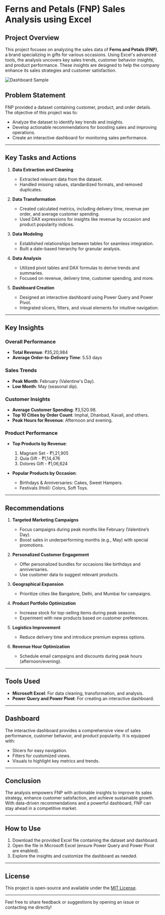# Ferns and Petals (FNP) Sales Analysis using Excel  

## Project Overview  
This project focuses on analyzing the sales data of **Ferns and Petals (FNP)**, a brand specializing in gifts for various occasions. Using Excel's advanced tools, the analysis uncovers key sales trends, customer behavior insights, and product performance. These insights are designed to help the company enhance its sales strategies and customer satisfaction.

![Dashboard Sample](https://github.com/user-attachments/assets/49dc3d63-6463-4cdb-938c-fda71e0c8acd)

## Problem Statement  
FNP provided a dataset containing customer, product, and order details. The objective of this project was to:  
- Analyze the dataset to identify key trends and insights.  
- Develop actionable recommendations for boosting sales and improving operations.  
- Create an interactive dashboard for monitoring sales performance.  

---

## Key Tasks and Actions  

1. **Data Extraction and Cleaning**  
   - Extracted relevant data from the dataset.  
   - Handled missing values, standardized formats, and removed duplicates.  

2. **Data Transformation**  
   - Created calculated metrics, including delivery time, revenue per order, and average customer spending.  
   - Used DAX expressions for insights like revenue by occasion and product popularity indices.  

3. **Data Modeling**  
   - Established relationships between tables for seamless integration.  
   - Built a date-based hierarchy for granular analysis.  

4. **Data Analysis**  
   - Utilized pivot tables and DAX formulas to derive trends and summaries.  
   - Focused on revenue, delivery time, customer spending, and more.  

5. **Dashboard Creation**  
   - Designed an interactive dashboard using Power Query and Power Pivot.  
   - Integrated slicers, filters, and visual elements for intuitive navigation.  

---

## Key Insights  

### Overall Performance  
- **Total Revenue**: ₹35,20,984  
- **Average Order-to-Delivery Time**: 5.53 days  

### Sales Trends  
- **Peak Month**: February (Valentine's Day).  
- **Low Month**: May (seasonal dip).  

### Customer Insights  
- **Average Customer Spending**: ₹3,520.98.  
- **Top 10 Cities by Order Count**: Imphal, Dhanbad, Kavali, and others.  
- **Peak Hours for Revenue**: Afternoon and evening.  

### Product Performance  
- **Top Products by Revenue**:  
  1. Magnam Set - ₹1,21,905  
  2. Quia Gift - ₹1,14,476  
  3. Dolores Gift - ₹1,06,624  

- **Popular Products by Occasion**:  
  - Birthdays & Anniversaries: Cakes, Sweet Hampers.  
  - Festivals (Holi): Colors, Soft Toys.  

---

## Recommendations  

1. **Targeted Marketing Campaigns**  
   - Focus campaigns during peak months like February (Valentine’s Day).  
   - Boost sales in underperforming months (e.g., May) with special promotions.  

2. **Personalized Customer Engagement**  
   - Offer personalized bundles for occasions like birthdays and anniversaries.  
   - Use customer data to suggest relevant products.  

3. **Geographical Expansion**  
   - Prioritize cities like Bangalore, Delhi, and Mumbai for campaigns.  

4. **Product Portfolio Optimization**  
   - Increase stock for top-selling items during peak seasons.  
   - Experiment with new products based on customer preferences.  

5. **Logistics Improvement**  
   - Reduce delivery time and introduce premium express options.  

6. **Revenue Hour Optimization**  
   - Schedule email campaigns and discounts during peak hours (afternoon/evening).  

---

## Tools Used  

- **Microsoft Excel**: For data cleaning, transformation, and analysis.  
- **Power Query and Power Pivot**: For creating an interactive dashboard.  

---

## Dashboard  

The interactive dashboard provides a comprehensive view of sales performance, customer behavior, and product popularity. It is equipped with:  
- Slicers for easy navigation.  
- Filters for customized views.  
- Visuals to highlight key metrics and trends.  

---

## Conclusion  

The analysis empowers FNP with actionable insights to improve its sales strategy, enhance customer satisfaction, and achieve sustainable growth. With data-driven recommendations and a powerful dashboard, FNP can stay ahead in a competitive market.  

---

## How to Use  

1. Download the provided Excel file containing the dataset and dashboard.  
2. Open the file in Microsoft Excel (ensure Power Query and Power Pivot are enabled).  
3. Explore the insights and customize the dashboard as needed.  

---

## License  

This project is open-source and available under the [MIT License](LICENSE).  

---

Feel free to share feedback or suggestions by opening an issue or contacting me directly!  
